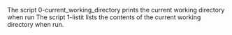 The script 0-current_working_directory prints the current working directory when run
The script 1-listit lists the contents of the current working directory when run. 
